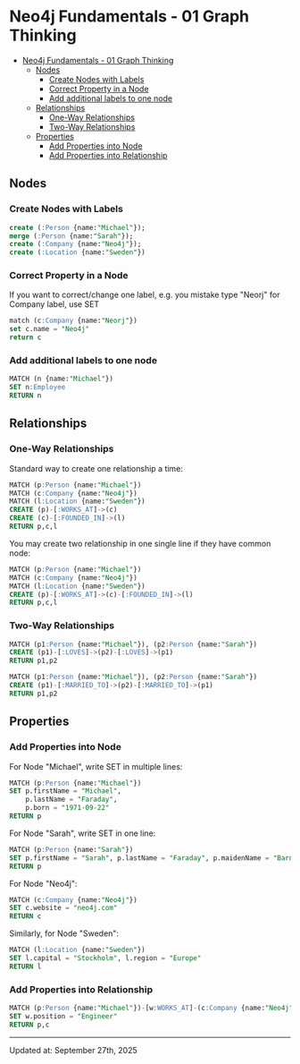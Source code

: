 # Neo4j Fundamentals - 01 Graph Thinking

- [Neo4j Fundamentals - 01 Graph Thinking](#neo4j-fundamentals---01-graph-thinking)
  - [Nodes](#nodes)
    - [Create Nodes with Labels](#create-nodes-with-labels)
    - [Correct Property in a Node](#correct-property-in-a-node)
    - [Add additional labels to one node](#add-additional-labels-to-one-node)
  - [Relationships](#relationships)
    - [One-Way Relationships](#one-way-relationships)
    - [Two-Way Relationships](#two-way-relationships)
  - [Properties](#properties)
    - [Add Properties into Node](#add-properties-into-node)
    - [Add Properties into Relationship](#add-properties-into-relationship)

## Nodes

### Create Nodes with Labels

```SQL
create (:Person {name:"Michael"});
merge (:Person {name:"Sarah"});
create (:Company {name:"Neo4j"});
create (:Location {name:"Sweden"})
```

### Correct Property in a Node

If you want to correct/change one label, e.g. you mistake type "Neorj" for Company label, use SET

```SQL
match (c:Company {name:"Neorj"})
set c.name = "Neo4j"
return c
```

### Add additional labels to one node

```SQL
MATCH (n {name:"Michael"})
SET n:Employee
RETURN n
```

## Relationships

### One-Way Relationships

Standard way to create one relationship a time:

```SQL
MATCH (p:Person {name:"Michael"})
MATCH (c:Company {name:"Neo4j"})
MATCH (l:Location {name:"Sweden"})
CREATE (p)-[:WORKS_AT]->(c)
CREATE (c)-[:FOUNDED_IN]->(l)
RETURN p,c,l
```

You may create two relationship in one single line if they have common node:

```SQL
MATCH (p:Person {name:"Michael"})
MATCH (c:Company {name:"Neo4j"})
MATCH (l:Location {name:"Sweden"})
CREATE (p)-[:WORKS_AT]->(c)-[:FOUNDED_IN]->(l)
RETURN p,c,l
```

### Two-Way Relationships

```SQL
MATCH (p1:Person {name:"Michael"}), (p2:Person {name:"Sarah"})
CREATE (p1)-[:LOVES]->(p2)-[:LOVES]->(p1)
RETURN p1,p2
```

```SQL
MATCH (p1:Person {name:"Michael"}), (p2:Person {name:"Sarah"})
CREATE (p1)-[:MARRIED_TO]->(p2)-[:MARRIED_TO]->(p1)
RETURN p1,p2
```

## Properties

### Add Properties into Node

For Node "Michael", write SET in multiple lines:

```SQL
MATCH (p:Person {name:"Michael"})
SET p.firstName = "Michael",
    p.lastName = "Faraday",
    p.born = "1971-09-22"
RETURN p
```

For Node "Sarah", write SET in one line:

```SQL
MATCH (p:Person {name:"Sarah"})
SET p.firstName = "Sarah", p.lastName = "Faraday", p.maidenName = "Barnard"
RETURN p
```

For Node "Neo4j":

```SQL
MATCH (c:Company {name:"Neo4j"})
SET c.website = "neo4j.com"
RETURN c
```

Similarly, for Node "Sweden":

```SQL
MATCH (l:Location {name:"Sweden"})
SET l.capital = "Stockholm", l.region = "Europe"
RETURN l
```

### Add Properties into Relationship

```SQL
MATCH (p:Person {name:"Michael"})-[w:WORKS_AT]-(c:Company {name:"Neo4j"})
SET w.position = "Engineer"
RETURN p,c
```

---
Updated at: September 27th, 2025